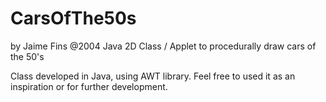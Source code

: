 # CarsOfThe50s
by Jaime Fins
@2004
Java 2D Class / Applet to procedurally draw cars of the 50's

Class developed in Java, using AWT library.
Feel free to used it as an inspiration or for further development.
